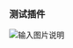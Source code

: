 ### 测试插件
![输入图片说明](https://gitee.com/yuzhouaoyou/liar-bar-god-plugin/raw/master/20241023182601_1.jpg "在这里输入图片标题")
